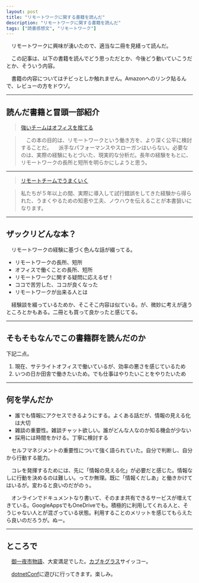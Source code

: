 ```yaml
---
layout: post
title: "リモートワークに関する書籍を読んだ"
description: "リモートワークに関する書籍を読んだ"
tags: ["読書感想文", "リモートワーク"]
---
```


　リモートワークに興味が湧いたので、適当な二冊を見繕って読んだ。

<!-- more -->

　この記事は、以下の書籍を読んでどう思っただとか、今後どう動いていこうだとか、そういう内容。

　書籍の内容についてはチビっとしか触れません。Amazonへのリンク貼るんで、レビューの方をドウゾ。

---

## 読んだ書籍と冒頭一部紹介

> [強いチームはオフィスを捨てる](https://www.amazon.co.jp/%E5%BC%B7%E3%81%84%E3%83%81%E3%83%BC%E3%83%A0%E3%81%AF%E3%82%AA%E3%83%95%E3%82%A3%E3%82%B9%E3%82%92%E6%8D%A8%E3%81%A6%E3%82%8B-%E3%82%B8%E3%82%A7%E3%82%A4%E3%82%BD%E3%83%B3-%E3%83%95%E3%83%AA%E3%83%BC%E3%83%89-ebook/dp/B00JFLJ13W?ie=UTF8&btkr=1&ref_=dp-kindle-redirect)

> 　この本の目的は、リモートワークという働き方を、より深く公平に検討することだ。
> 　派手なパフォーマンスやスローガンはいらない。必要なのは、実際の経験にもとづいた、現実的な分析だ。長年の経験をもとに、リモートワークの長所と短所を明らかにしようと思う。

---

> [リモートチームでうまくいく](https://www.amazon.co.jp/%E3%83%AA%E3%83%A2%E3%83%BC%E3%83%88%E3%83%81%E3%83%BC%E3%83%A0%E3%81%A7%E3%81%86%E3%81%BE%E3%81%8F%E3%81%84%E3%81%8F-%E5%80%89%E8%B2%AB%E7%BE%A9%E4%BA%BA-ebook/dp/B01AXEXB94?ie=UTF8&btkr=1&ref_=dp-kindle-redirect)

> 私たちが５年以上の間、実際に導入して試行錯誤をしてきた経験から得られた、うまくやるための知恵や工夫、ノウハウを伝えることが本書狙いになります。


---

## ザックリどんな本？

　リモートワークの経験に基づく色んな話が綴ってる。

* リモートワークの長所、短所
* オフィスで働くことの長所、短所
* リモートワークに関する疑問に応えるぜ！
* ココで苦労した、ココが良くなった
* リモートワークが出来る人とは

　経験談を綴っているためか、そこそこ内容は似ている。が、微妙に考えが違うところとかもある。二冊とも買って良かったと感じてる。

---

## そもそもなんでこの書籍群を読んだのか

下記二点。

1. 現在、サテライトオフィスで働いているが、効率の悪さを感じているため
2. いつの日か田舎で働きたいため。でも仕事はやりたいことをやりたいため

---

## 何を学んだか


* 誰でも情報にアクセスできるようにする。よくある話だが、情報の見える化は大切
* 雑談の重要性。雑談チャット欲しい。誰がどんな人なのか知る機会が少ない
* 採用には時間をかける。丁寧に検討する


　セルフマネジメントの重要性について強く語られていた。自分で判断し、自分から行動する能力。

　コレを発揮するためには、先に「情報の見える化」が必要だと感じた。情報なしに行動を決めるのは難しい。ってか無理。既に「情報くだしあ」と働きかけてはいるが。変わると良いのだがのぅ。

　オンラインでドキュメントなり書いて、そのまま共有できるサービスが増えてきている。GoogleAppsでもOneDriveでも。積極的に利用してくれる人と、そうじゃない人とが混ざっている状態。利用することのメリットを感じてもらえたら良いのだろうが。ぬー。


---

## ところで

　[御一夜市物語](http://shot-music.com/lose_concert/)、大変満足でした。[カブキグラス](http://www.kabukiglasses.com/)サイッコー。

　[dotnetConf](https://csugjp.doorkeeper.jp/events/46856)に遊びに行ってきます。楽しみ。